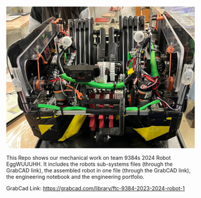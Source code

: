 <p align="center">
  <img src="https://github.com/TheTheAloe/FTC9384-2024-Robot/blob/main/images/IMG_1351.jpg">
</p>
This Repo shows our mechanical work on team 9384s 2024 Robot EggWUUUHH. It includes the robots sub-systems files (through the GrabCAD link), the assembled robot in one file (through the GrabCAD link), the engineering notebook and the engineering portfolio. 

GrabCad Link: https://grabcad.com/library/ftc-9384-2023-2024-robot-1
